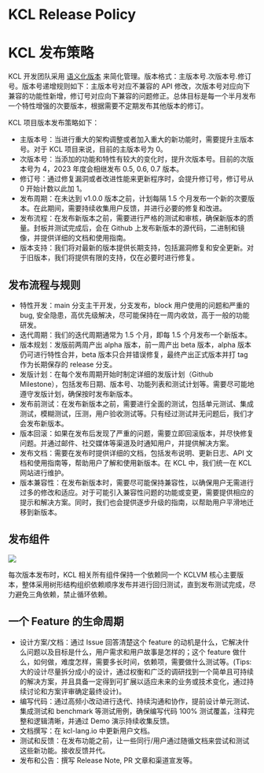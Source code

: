 # KCL Release Policy

# KCL 发布策略

KCL 开发团队采用 [语义化版本](https://semver.org/lang/zh-CN/) 来简化管理。版本格式：主版本号.次版本号.修订号。版本号递增规则如下：主版本号对应不兼容的 API 修改，次版本号对应向下兼容的功能性新增，修订号对应向下兼容的问题修正。总体目标是每一个半月发布一个特性增强的次要版本，根据需要不定期发布其他版本的修订。

KCL 项目版本发布策略如下：

+ 主版本号：当进行重大的架构调整或者加入重大的新功能时，需要提升主版本号。对于 KCL 项目来说，目前的主版本号为 0。
+ 次版本号：当添加的功能和特性有较大的变化时，提升次版本号。目前的次版本号为 4，2023 年度会相继发布 0.5, 0.6, 0.7 版本。
+ 修订号：通过修复漏洞或者改进性能来更新程序时，会提升修订号，修订号从 0 开始计数以此加 1。
+ 发布周期：在未达到 v1.0.0 版本之前，计划每隔 1.5 个月发布一个新的次要版本。在此期间，需要持续收集用户反馈，并进行必要的修复和改进。
+ 发布流程：在发布新版本之前，需要进行严格的测试和审核，确保新版本的质量。封板并测试完成后，会在 Github 上发布新版本的源代码，二进制和镜像，并提供详细的文档和使用指南。
+ 版本支持：我们将对最新的版本提供长期支持，包括漏洞修复和安全更新。对于旧版本，我们将提供有限的支持，仅在必要时进行修复。

## 发布流程与规则

+ 特性开发：main 分支主干开发，分支发布，block 用户使用的问题和严重的 bug, 安全隐患，高优先级解决，尽可能保持在一周内收敛，高于一般的功能研发。
+ 迭代周期：我们的迭代周期通常为 1.5 个月，即每 1.5 个月发布一个新版本。
+ 版本规划：发版前两周产出 alpha 版本，前一周产出 beta 版本，alpha 版本仍可进行特性合并，beta 版本只合并错误修复，最终产出正式版本并打 tag 作为长期保存的 release 分支。
+ 发版计划：在每个发布周期开始时制定详细的发版计划（Github Milestone），包括发布日期、版本号、功能列表和测试计划等。需要尽可能地遵守发版计划，确保按时发布新版本。
+ 发布前测试：在发布新版本之前，需要进行全面的测试，包括单元测试、集成测试，模糊测试，压测，用户验收测试等。只有经过测试并无问题后，我们才会发布新版本。
+ 版本回滚：如果在发布后发现了严重的问题，需要立即回滚版本，并尽快修复问题。并通过邮件、社交媒体等渠道及时通知用户，并提供解决方案。
+ 发布文档：需要在发布时提供详细的文档，包括发布说明、更新日志、API 文档和使用指南等，帮助用户了解和使用新版本。在 KCL 中，我们统一在 KCL 网站进行维护。
+ 版本兼容性：在发布新版本时，需要尽可能保持兼容性，以确保用户无需进行过多的修改和适应。对于可能引入兼容性问题的功能或变更，需要提供相应的提示和解决方案。同时，我们也会提供逐步升级的指南，以帮助用户平滑地迁移到新版本。

## 发布组件

![](/img/docs/community/release-policy/kcl-components.png)

每次版本发布时，KCL 相关所有组件保持一个依赖同一个 KCLVM 核心主要版本，整体采用树形结构组织依赖顺序发布并进行回归测试，直到发布测试完成，尽力避免三角依赖，禁止循环依赖。

## 一个 Feature 的生命周期

+ 设计方案/文档：通过 Issue 回答清楚这个 feature 的动机是什么，它解决什么问题以及目标是什么，用户需求和用户故事是怎样的；这个 feature 做什么，如何做，难度怎样，需要多长时间，依赖项，需要做什么测试等。(Tips: 大的设计尽量拆分成小的设计，通过权衡和广泛的调研找到一个简单且可持续的解决方案，并且具备一定得到可扩展以适应未来的业务或技术变化，通过持续讨论和方案评审确定最终设计)。
+ 编写代码：通过高频小改动进行迭代、持续沟通和协作，提前设计单元测试、集成测试和 benchmark 等测试用例，确保编写代码 100% 测试覆盖，注释完整和逻辑清晰，并通过 Demo 演示持续收集反馈。
+ 文档撰写：在 kcl-lang.io 中更新用户文档。
+ 测试和反馈：在发布功能之前，让一些同行/用户通过随循文档来尝试和测试这些新功能。接收反馈并代。
+ 发布和公告：撰写 Release Note, PR 文章和渠道宣发等。
